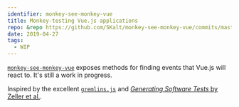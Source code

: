 ```yaml
---
identifier: monkey-see-monkey-vue
title: Monkey-testing Vue.js applications
repo: &repo https://github.com/SKalt/monkey-see-monkey-vue/commits/master
date: 2019-04-27
tags:
  - WIP
---
```


[`monkey-see-monkey-vue`](https://github.com/SKalt/monkey-see-monkey-vue/commits/master) exposes methods for finding events that Vue.js will react to. It's still a work in progress.

Inspired by the excellent [`gremlins.js`](https://marmelab.com/gremlins.js/) and [_Generating Software Tests_ by Zeller et al.](https://www.fuzzingbook.org/).
